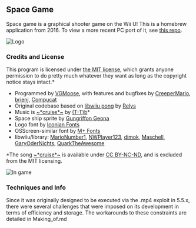 ## Space Game
Space game is a graphical shooter game on the Wii U! This is a homebrew application from 2016. To view a more recent PC port of it, see [this repo](https://github.com/vgmoose/space-game).

![Logo](http://vgmoose.com/posts/24261201%20-%20[release]%20Space%20Game!%20(for%20Wii%20U).post/title.png)

### Credits and License
This program is licensed under [the MIT license](https://opensource.org/licenses/MIT), which grants anyone permission to do pretty much whatever they want as long as the copyright notice stays intact.*
 - Programmed by [VGMoose](https://github.com/vgmoose), with features and bugfixes by [CreeperMario](https://github.com/CreeperMario), [brienj](https://github.com/xhp-creations), [Compucat](https://github.com/compucat)
 - Original codebase based on [libwiiu pong](https://github.com/wiiudev/libwiiu/tree/master/osscreenexamples/pong) by [Relys](https://github.com/Relys)
 - Music is [\~\*cruise\*\~](https://t-tb.bandcamp.com/track/cruise) by [(T-T)b](https://t-tb.bandcamp.com/)*
 - Space ship sprite by [Gungriffon Geona](http://shmups.system11.org/viewtopic.php?p=421436&sid=c7c9dc0b51eb40aa10bd77f724f45bb1#p421436)
 - Logo font by [Iconian Fonts](http://www.dafont.com/ozda.font) 
 - OSScreen-similar font by [M+ Fonts](http://mplus-fonts.osdn.jp/about-en2.html)
 - libwiiu/library: [MarioNumber1](https://github.com/MarioNumber1), [NWPlayer123](https://github.com/NWPlayer123), [dimok](https://github.com/dimok789), [Maschell](https://github.com/Maschell), [GaryOderNichts](https://github.com/GaryOderNichts), [QuarkTheAwesome](QuarkTheAwesome)

 *The song [\~\*cruise\*\~](https://t-tb.bandcamp.com/track/cruise) is available under [CC BY-NC-ND](https://ptesquad.bandcamp.com/album/pizza-planet-ep), and is excluded from the MIT licensing.

![In game](http://vgmoose.com/posts/24261201%20-%20[release]%20Space%20Game!%20(for%20Wii%20U).post/gameplay.png)

### Techniques and Info

Since it was originally designed to be executed via the .mp4 exploit in 5.5.x, there were several challenges that were imposed on its development in terms of efficiency and storage. The workarounds to these constraints are detailed in Making_of.md